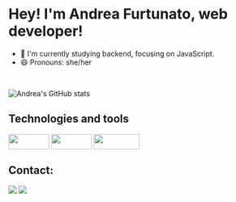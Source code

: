 # Hey! I'm Andrea Furtunato, web developer!

- 🌱 I'm currently studying backend, focusing on JavaScript.
- 😄 Pronouns: she/her

<div>
</div>



<div style="display: inline_block"><br>

  ![Andrea's GitHub stats](https://github-readme-stats.vercel.app/api?username=andreafdev&show_icons=true&theme=transparent)

  <h2> Technologies and tools </h2>
    <img align="center" alt="" height="30" width="80" src="https://img.shields.io/badge/HTML5-E34F26?style=for-the-badge&logo=html5&logoColor=white">
    <img align="center" alt="" height="30" width="80" src="https://img.shields.io/badge/CSS3-1572B6?style=for-the-badge&logo=css3&logoColor=white">
    <img align="center" alt="" height="30" width="90" src="https://img.shields.io/badge/JavaScript-323330?style=for-the-badge&logo=javascript&logoColor=F7DF1E">
    <img align="center" alt="" src="https://img.shields.io/badge/Java-ED8B00?style=for-the-badge&logo=openjdk&logoColor=white">
    <img align="center" alt="" src="https://img.shields.io/badge/Spring-6DB33F?style=for-the-badge&logo=spring&logoColor=white">
    <img align="center" alt="" src="https://img.shields.io/badge/MySQL-00000F?style=for-the-badge&logo=mysql&logoColor=white"> 
   
</div>
  <h2> Contact:  </h2>
  <a href = "mailto:andreafps.dev@gmail.com"><img src="https://img.shields.io/badge/-Gmail-%23333?style=for-the-badge&logo=gmail&logoColor=white" target="_blank"></a>
  <a href="https://www.linkedin.com/in/andreafurtunato/" target="_blank"><img src="https://img.shields.io/badge/-LinkedIn-%230077B5?style=for-the-badge&logo=linkedin&logoColor=white" target="_blank"></a> 
  
  
</div>

